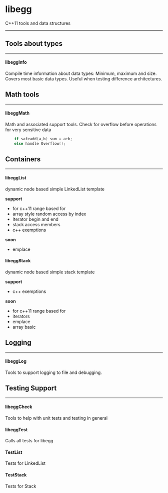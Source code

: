 # libegg
C++11 tools and data structures

---

## Tools about types

---

#### libeggInfo

Compile time information about data types: Minimum, maximum and size.
Covers most basic data types. Useful when testing difference architectures.

## Math tools

---

#### libeggMath

Math and associated support tools.
Check for overflow before operations for very sensitive data

```C++
    if safeadd(a,b) sum = a+b;
    else handle Overflow();
```

## Containers

---

#### libeggList

dynamic node based simple LinkedList template

**support**

 - for c++11 range based for
 - array style random access by index
 - Iterator begin and end
 - stack access members
 - c++ exemptions
 
**soon**

- emplace

#### libeggStack

dynamic node based simple stack template

  **support**
  - c++ exemptions

  **soon**
  - for c++11 range based for
  - iterators
  - emplace
  - array basic

## Logging

---

#### libeggLog

Tools to support logging to file and debugging.

## Testing Support

---

#### libeggCheck

Tools to help with unit tests and testing in general

#### libeggTest

Calls all tests for libegg

#### TestList
Tests for LinkedList

#### TestStack
Tests for Stack



